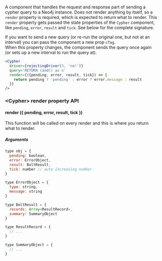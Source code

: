 A component that handles the request and response part of sending a cypher query to a Neo4j instance.
Does not render anything by itself, so a `render` property is required, which is expected to return what to render.
This `render` property gets passed the state properties of the `Cypher` component, like `pending`, `error`, `result` and `tick`.
See below for the complete signature.

If you want to send a new query (or re-run the original one, but not at an interval) you can pass the component a new prop `cTag`.  
When this property changes, the component sends the query once again (or sets up a new interval to run the query at).

```jsx
<Cypher
  driver={rejectingDriver(3, 'no!')}
  query='RETURN rand() as n'
  render={({pending, error, result, tick}) => {
    return pending ? 'pending' : error ? error.message : result
  }}
/>
```

### &lt;Cypher> render property API

#### render ({ pending, error, result, tick })
This function will be called on every render and this is where you return what to render.

##### Arguments

```js static
type obj = {
  pending: boolean,
  error: ErrorObject,
  result: BoltResult,
  tick: number // auto increasing number
}

type ErrorObject = {
  type: string,
  message: string
}

type BoltResult = {
  records: Array<ResultRecord>,
  summary: SummaryObject
}

type ResultRecord = {
  // ...
}

type SummaryObject = {
  // ...
}
```
